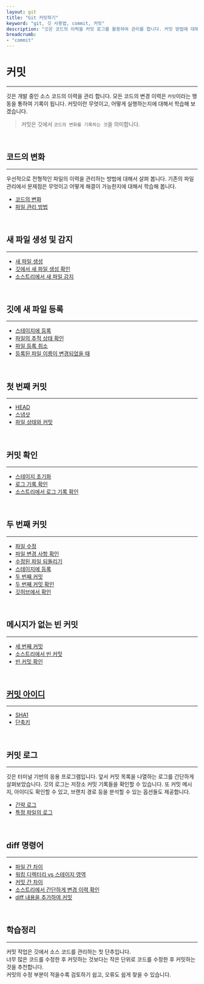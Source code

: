 ```yaml
---
layout: git
title: "Git 커밋하기"
keyword: "git, 깃 사용법, commit, 커밋"
description: "깃은 코드의 이력을 커밋 로그를 활용하여 관리를 합니다. 커밋 방법에 대해서 학습합니다."
breadcrumb:
- "commit"
---
```


# 커밋
---
깃은 개발 중인 소스 코드의 이력을 관리 합니다. 모든 코드의 변경 이력은 `커밋`이라는 행동을 통하여 기록이 됩니다. 커밋이란 무엇이고, 어떻게 실행하는지에 대해서 학습해 보겠습니다. 

> 커밋은 깃에서 `코드의 변화를 기록하는 것`을 의미합니다.

<br>

## 코드의 변화
---
우선적으로 전형적인 파일의 이력을 관리하는 방법에 대해서 살펴 봅니다. 기존의 파일관리에서 문제점은 무엇이고 어떻게 해결이 가능한지에 대해서 학습해 봅니다.  

+ [코드의 변화](history#1)
+ [파일 관리 방법](history#2)

<br>

## 새 파일 생성 및 감지
---
+ [새 파일 생성](status#1)
+ [깃에서 새 파일 생성 확인](status#2) 
+ [소스트리에서 새 파일 감지](status#3)

<br>

## 깃에 새 파일 등록
---
+ [스테이지에 등록](stage#1)
+ [파일의 추적 상태 확인](stage#2) 
+ [파일 등록 취소](stage#3) 
+ [등록된 파일 이름이 변경되었을 때](stage#4)

<br>

## 첫 번째 커밋
---
+ [HEAD](snap#1) 
+ [스냅샷](snap#2) 
+ [파일 상태와 커밋](snap#3) 

<br>

## 커밋 확인
---
+ [스테이지 초기화](04.5#1) 
+ [로그 기록 확인](04.5#2) 
+ [소스트리에서 로그 기록 확인](04.5#3) 

<br>

## 두 번째 커밋
---
+ [파일 수정](04.6#1)
+ [파일 변경 사항 확인](04.6#2)
+ [수정된 파일 되돌리기](04.6#3) 
+ [스테이지에 등록](04.6#4)
+ [두 번째 커밋](04.6#5) 
+ [두 번째 커밋 확인](04.6#6)
+ [깃허브에서 확인](04.6#7) 

<br>

## 메시지가 없는 빈 커밋
---
+ [세 번째 커밋](empty#1) 
+ [소스트리에서 빈 커밋](empty#2) 
+ [빈 커밋 확인](empty#3) 

<br>

## [커밋 아이디](id)
---
+ [SHA1](id/sha1)
+ [단축키](id/short)

<br>

## 커밋 로그
---
깃은 터미널 기반의 응용 프로그램입니다. 앞서 커밋 목록을 나열하는 로그를 간단하게 살펴보았습니다. 깃의 로그는 저장소 커밋 기록들을 확인할 수 있습니다. 또 커밋 메시지, 아이디도 확인할 수 있고, 브랜치 경로 등을 분석할 수 있는 옵션들도 제공합니다.  

+ [간략 로그](log/list)
+ [특정 파일의 로그](log/file)

<br>

## diff 명령어
---
+ [파일 간 차이](diff/file)
+ [워킹 디렉터리 vs 스테이지 영역](diff/stage)
+ [커밋 간 차이](diff/difference) 
+ [소스트리에서 간단하게 변경 이력 확인](diff/history)
+ [diff 내용을 추가하여 커밋](diff/commit) 

<br>

## 학습정리
---
커밋 작업은 깃에서 소스 코드를 관리하는 첫 단추입니다.  
너무 많은 코드를 수정한 후 커밋하는 것보다는 작은 단위로 코드를 수정한 후 커밋하는 것을 추천합니다.  
커밋의 수정 부분이 적을수록 검토하기 쉽고, 오류도 쉽게 찾을 수 있습니다.  

<br><br>